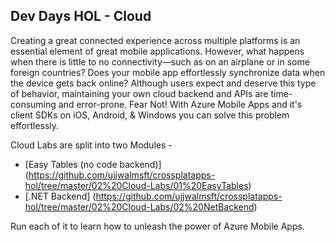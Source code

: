 ## Dev Days HOL - Cloud

Creating a great connected experience across multiple platforms is an essential element of great mobile applications. However, what happens when there is little to no connectivity—such as on an airplane or in some foreign countries? Does your mobile app effortlessly synchronize data when the device gets back online? Although users expect and deserve this type of behavior, maintaining your own cloud backend and APIs are time-consuming and error-prone. Fear Not! With Azure Mobile Apps and it's client SDKs on iOS, Android, & Windows you can solve this problem effortlessly. 

Cloud Labs are split into two Modules -
* [Easy Tables (no code backend)] (https://github.com/ujjwalmsft/crossplatapps-hol/tree/master/02%20Cloud-Labs/01%20EasyTables)
* [.NET Backend] (https://github.com/ujjwalmsft/crossplatapps-hol/tree/master/02%20Cloud-Labs/02%20NetBackend)

Run each of it to learn how to unleash the power of Azure Mobile Apps.
